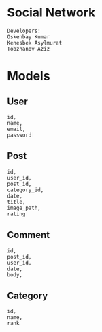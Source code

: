 # Social Network
```
Developers:
Oskenbay Kumar
Kenesbek Asylmurat
Tobzhanov Aziz
```

# Models
## User
```
id,
name,
email,
password
```
## Post
```
id,
user_id,
post_id,
category_id,
date,
title,
image_path,
rating
```

## Comment
```
id,
post_id,
user_id,
date,
body,
```

## Category
```
id,
name,
rank
```

